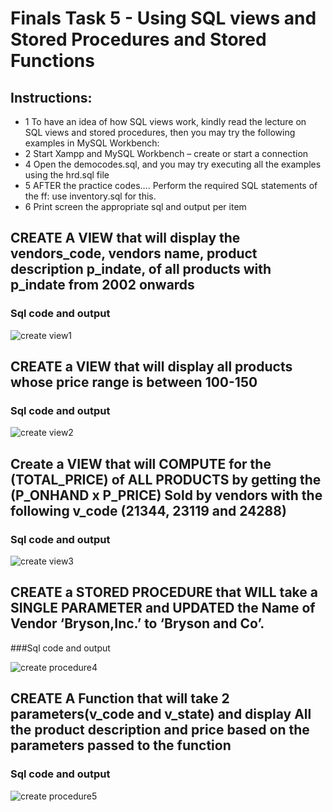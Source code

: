 # Finals Task 5 - Using SQL views and Stored Procedures and Stored Functions

## Instructions:

- 1 To have an idea of how SQL views work, kindly read the lecture on SQL views and stored procedures,
   then you may try the following examples in MySQL Workbench:
- 2 Start Xampp and MySQL Workbench – create or start a connection
- 4 Open the democodes.sql, and you may try executing all the examples using the hrd.sql file
- 5 AFTER the practice codes…. Perform the required SQL statements of the ff: use inventory.sql for this.
- 6 Print screen the appropriate sql and output per item


## CREATE A VIEW that will display the vendors_code, vendors name, product description p_indate, of all products with p_indate from 2002 onwards

### Sql code and output 
![create view1](https://github.com/user-attachments/assets/8269d114-3291-41ec-9910-0f19b515ac37)



## CREATE a VIEW that will display all products whose price range is between 100-150
### Sql code and output 


![create view2](https://github.com/user-attachments/assets/db141975-4aa3-4e19-b3a5-36bc18b4593c)




## Create a VIEW that will COMPUTE for the (TOTAL_PRICE) of ALL PRODUCTS by getting the (P_ONHAND x P_PRICE) Sold by vendors with the following v_code (21344, 23119 and 24288)
### Sql code and output 


![create view3](https://github.com/user-attachments/assets/b7fc8cbc-67c4-4a5a-9a00-3de2a209a273)



## CREATE a STORED PROCEDURE that WILL take a SINGLE PARAMETER and UPDATED the Name of Vendor ‘Bryson,Inc.’ to ‘Bryson and Co’.
###Sql code and output 


![create procedure4](https://github.com/user-attachments/assets/92d98e3a-1382-4a25-8e40-c588fbc65e30)




## CREATE A Function that will take 2 parameters(v_code and v_state) and display All the product description and price based on the parameters passed to the function
### Sql code and output 

![create procedure5](https://github.com/user-attachments/assets/23e89d78-3968-45cc-a13d-6995530c1d10)



